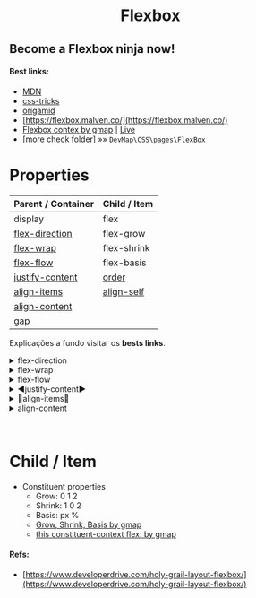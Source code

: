 <h1 align="center">Flexbox
</h1>

## Become a **Flexbox ninja** now!

#### Best links:

- [MDN](https://developer.mozilla.org/en-US/docs/Learn/CSS/CSS_layout/Flexbox)
- [css-tricks](https://css-tricks.com/snippets/css/a-guide-to-flexbox/)
- [origamid](https://origamid.com/projetos/flexbox-guia-completo/)
- [https://flexbox.malven.co/](https://flexbox.malven.co/)
- [Flexbox contex by gmap](./by_gmap/flexbox_contex.html) | [Live](https://geraldotech.github.io/DevMap/CSS/pages/Flexbox/by_gmap/flexbox_contex.html)
- [more check folder] »» `DevMap\CSS\pages\FlexBox`

# Properties

| Parent / Container                                      | Child / Item                                                              |
| ------------------------------------------------------- | ------------------------------------------------------------------------- |
| display                                                 | flex                                                                      |
| [flex-direction](#flexdire)                             | flex-grow                                                                 |
| [flex-wrap](#flexwrap)                                  | flex-shrink                                                               |
| [flex-flow](#flexflow)                                  | flex-basis                                                                |
| [justify-content](#justifycontent)                      | [order](https://developer.mozilla.org/en-US/docs/Web/CSS/order)           |
| [align-items](#alignitems)                              | [align-self](https://developer.mozilla.org/en-US/docs/Web/CSS/align-self) |
| [align-content](#aligncontent)                          |                                                                           |
| [gap](https://css-tricks.com/almanac/properties/g/gap/) |                                                                           |

Explicações a fundo visitar os **bests links**.

<details>
<summary> <a id="flexdire">flex-direction</a></summary>
<a href="https://developer.mozilla.org/en-US/docs/Web/CSS/CSS_flexible_box_layout/Basic_concepts_of_flexbox" target="_blank">Axis</a>
<ol>
<li>row ➡️default</li>
<li>row-reverse</li>
<li>column</li>
<li>column-reverse</li>
</ol>
</details>
<details>
<summary> <a id="flexwrap">flex-wrap</a></summary>
<p><strong>Considerar que:</strong>

wrap with width fixed: e.g `width: 800px` o wrap obviamente dont work por causa da largura fixa

container must be: `max-width` or sem width definida.

</p>
<ol>
<li>nowrap ➡️default</li>
<li>wrap</li>
<li>wrap-reverse</li>
</ol>
</details>
<details>
<summary> <a id="flexflow">flex-flow</a></summary>
<p>O flex-flow é um atalho para as propriedades flex-direction e flex-wrap. Você não verá muito o seu uso, pois geralmente quando mudamos o flex-direction para column, mantemos o padrão do flex-wrap que é nowrap.
E quando mudamos o flex-wrap para wrap, mantemos o padrão do flex-direction que é row.</p>

<ol>
<li>row nowrap</li>
<li>row wrap</li>
<li>column nowrap</li>
</ol>
</details>
<details>
<summary> <a id="justifycontent">◀️justify-content▶️</a></summary>
<ol>
<li>flex-start</li>
<li>flex-end</li>
<li>center</li>
<li>space-between</li>
<li>space-around</li>
</ol>
</details>
<!-- new details -->
<details>
<summary> <a id="alignitems">🔽align-items🔼</a></summary>
<ol>
<li>stretch ➡️default</li>
<li>flex-start</li>
<li>flex-end</li>
<li>center</li>
<li>baseline</li>
</ol>
</details>
<!-- new details -->
<details>
<summary> <a id="aligncontent">align-content</a></summary>
<p>align-content: works with flex-wrap: wrap;
sobrepoe o align-self <a href="https://www.w3schools.com/cssref/tryit.asp?filename=trycss3_align-content">REF</a> basicamente diz o alinhamento que deve ser quando o wrap acontecer, open <a href="https://git.geraldox.com/CSS/pages/Flexbox/by_gmap/flexbox_contex.html#aligncontent#aligncontent">this example</a> diminua a janela e observe.

</p>
<ol>
<li>stretch ➡️default</li>
<li>flex-start</li>
<li>flex-end</li>
<li>center</li>
<li>space-between</li>
<li>space-around</li>
</ol>
</details>

&nbsp;
&nbsp;
&nbsp;
&nbsp;

# Child / Item

- Constituent properties
  - Grow: 0 1 2
  - Shrink: 1 0 2
  - Basis: px %
  - [Grow, Shrink, Basis by gmap](https://geraldotech.github.io/DevMap/CSS/pages/Flexbox/flex_gsb.html)
  - [this constituent-context flex: by gmap](https://www.notion.so/geraldodev/flex-contex-4ef64b877ac84aba97bd731428be7b17)

#### Refs:

- [https://www.developerdrive.com/holy-grail-layout-flexbox/](https://www.developerdrive.com/holy-grail-layout-flexbox/)

